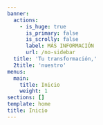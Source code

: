 ```yaml
---
banner:
  actions:
    - is_huge: true
      is_primary: false
      is_scrolly: false
      label: MÁS INFORMACIÓN
      url: /no-sidebar
  title: 'Tu transformación,'
  2title: 'nuestro'
menus:
  main:
    title: Inicio
    weight: 1
sections: []
template: home
title: Inicio
---
```

